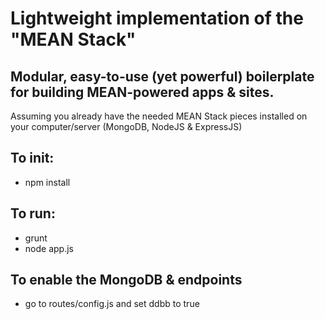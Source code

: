 # Lightweight implementation of the "MEAN Stack"

## Modular, easy-to-use (yet powerful) boilerplate for building MEAN-powered apps & sites.
Assuming you already have the needed MEAN Stack pieces installed on your computer/server (MongoDB, NodeJS & ExpressJS)

## To init:

- npm install

## To run:

- grunt
- node app.js

## To enable the MongoDB & endpoints

- go to routes/config.js and set ddbb to true